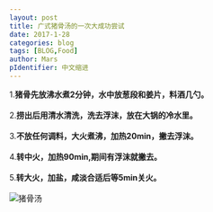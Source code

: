 ```yaml
---
layout: post
title: 广式猪骨汤的一次大成功尝试
date: 2017-1-28
categories: blog
tags: [BLOG,Food]
author: Mars
pIdentifier: 中文缩进
---
```


1.**猪骨先放沸水煮2分钟，水中放葱段和姜片，料酒几勺。** <br><br>
2.**捞出后用清水清洗，洗去浮沫，放在大锅的冷水里。**<br><br>
3.**不放任何调料，大火煮沸，加热20min，撇去浮沫。**<br><br>
4.**转中火，加热90min,期间有浮沫就撇去。**<br><br>
5.**转大火，加盐，咸淡合适后等5min关火。**<br><br>
![猪骨汤](../../../../../img/zhugutang.jpg)

